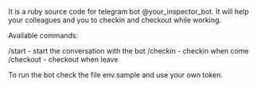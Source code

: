It is a ruby source code for telegram bot @your_inspector_bot. It will help your colleagues and you  to checkin and checkout while working.

Available commands:

/start - start the conversation with the bot
/checkin - checkin when come
/checkout - checkout when leave

To run the bot check the file env.sample and use your own token. 
